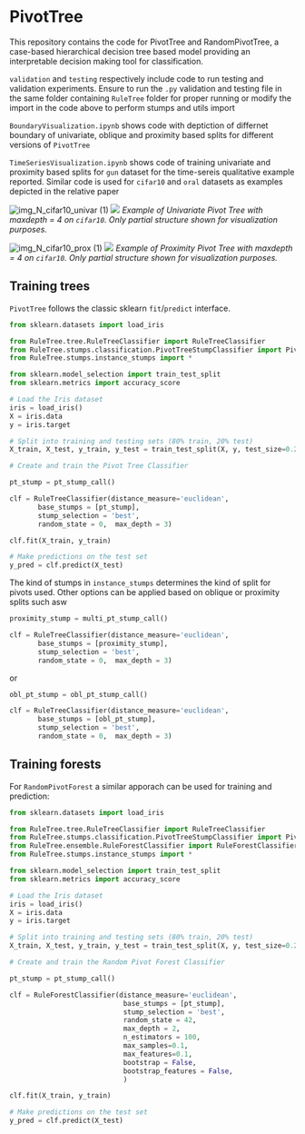 # PivotTree

This repository contains the code for PivotTree and RandomPivotTree, a case-based hierarchical decision tree based model providing an interpretable decision making tool for classification.


```validation``` and ```testing``` respectively include code to run testing and validation experiments. Ensure to run the ```.py``` validation and testing file in the same folder containing ```RuleTree``` folder for proper running or modify the import in the code above to perform stumps and utils import


```BoundaryVisualization.ipynb``` shows code with deptiction of differnet boundary of univariate, oblique and proximity based splits for different versions of ```PivotTree```

```TimeSeriesVisualization.ipynb``` shows code of training univariate and proximity based splits for ```gun``` dataset for the time-sereis qualitative example reported. Similar code is used for ```cifar10``` and ```oral``` datasets as examples depicted in the relative paper


![img_N_cifar10_univar (1)](https://github.com/user-attachments/assets/b79bf60c-5f43-460b-9039-b5e55bb121c5)
![](path_to_image)
*Example of Univariate Pivot Tree with maxdepth = 4 on ```cifar10```. Only partial structure shown for visualization purposes.*




![img_N_cifar10_prox (1)](https://github.com/user-attachments/assets/b9570008-713a-4674-9bfc-218d9011e7f6)
![](path_to_image)
*Example of Proximity Pivot Tree with maxdepth = 4 on ```cifar10```. Only partial structure shown for visualization purposes.*


## Training trees
```PivotTree``` follows the classic sklearn `fit`/`predict` interface.  

```python
from sklearn.datasets import load_iris

from RuleTree.tree.RuleTreeClassifier import RuleTreeClassifier
from RuleTree.stumps.classification.PivotTreeStumpClassifier import PivotTreeStumpClassifier
from RuleTree.stumps.instance_stumps import *

from sklearn.model_selection import train_test_split
from sklearn.metrics import accuracy_score

# Load the Iris dataset
iris = load_iris()
X = iris.data
y = iris.target

# Split into training and testing sets (80% train, 20% test)
X_train, X_test, y_train, y_test = train_test_split(X, y, test_size=0.2, random_state=42)

# Create and train the Pivot Tree Classifier

pt_stump = pt_stump_call()

clf = RuleTreeClassifier(distance_measure='euclidean',
       base_stumps = [pt_stump],
       stump_selection = 'best',
       random_state = 0,  max_depth = 3)

clf.fit(X_train, y_train)

# Make predictions on the test set
y_pred = clf.predict(X_test)

```

The kind of stumps in ```instance_stumps``` determines the kind of split for pivots used. Other options can be applied based on oblique or proximity splits such asw 


```python
proximity_stump = multi_pt_stump_call()

clf = RuleTreeClassifier(distance_measure='euclidean',
       base_stumps = [proximity_stump],
       stump_selection = 'best',
       random_state = 0,  max_depth = 3)
```

or 

```python
obl_pt_stump = obl_pt_stump_call()

clf = RuleTreeClassifier(distance_measure='euclidean',
       base_stumps = [obl_pt_stump],
       stump_selection = 'best',
       random_state = 0,  max_depth = 3)
```


## Training forests
For ```RandomPivotForest``` a similar apporach can be used for training and prediction:

```python
from sklearn.datasets import load_iris

from RuleTree.tree.RuleTreeClassifier import RuleTreeClassifier
from RuleTree.stumps.classification.PivotTreeStumpClassifier import PivotTreeStumpClassifier
from RuleTree.ensemble.RuleForestClassifier import RuleForestClassifier
from RuleTree.stumps.instance_stumps import *

from sklearn.model_selection import train_test_split
from sklearn.metrics import accuracy_score

# Load the Iris dataset
iris = load_iris()
X = iris.data
y = iris.target

# Split into training and testing sets (80% train, 20% test)
X_train, X_test, y_train, y_test = train_test_split(X, y, test_size=0.2, random_state=42)

# Create and train the Random Pivot Forest Classifier

pt_stump = pt_stump_call()

clf = RuleForestClassifier(distance_measure='euclidean', 
                            base_stumps = [pt_stump], 
                            stump_selection = 'best', 
                            random_state = 42, 
                            max_depth = 2,
                            n_estimators = 100,
                            max_samples=0.1,
                            max_features=0.1,
                            bootstrap = False,
                            bootstrap_features = False,
                            )

clf.fit(X_train, y_train)

# Make predictions on the test set
y_pred = clf.predict(X_test)

```
